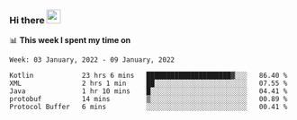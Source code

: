 ### Hi there <a href="https://www.gautamkrishnar.com/"><img src="https://media.giphy.com/media/hvRJCLFzcasrR4ia7z/giphy.gif" width="25px"></a>

📊 **This week I spent my time on**

<!--START_SECTION:waka-->
```text
Week: 03 January, 2022 - 09 January, 2022

Kotlin            23 hrs 6 mins   █████████████████████▓░░░   86.40 % 
XML               2 hrs 1 min     ██░░░░░░░░░░░░░░░░░░░░░░░   07.55 % 
Java              1 hr 10 mins    █░░░░░░░░░░░░░░░░░░░░░░░░   04.41 % 
protobuf          14 mins         ▒░░░░░░░░░░░░░░░░░░░░░░░░   00.89 % 
Protocol Buffer   6 mins          ░░░░░░░░░░░░░░░░░░░░░░░░░   00.41 % 
```
<!--END_SECTION:waka-->
